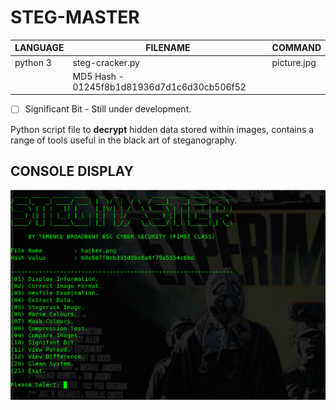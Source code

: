 # STEG-MASTER

| LANGUAGE | FILENAME | COMMAND |
|--------|----|-----|
|python 3|steg-cracker.py|picture.jpg
|| MD5 Hash - 01245f8b1d81936d7d1c6d30cb506f52 ||

- [ ] Significant Bit - Still under development.

Python script file to **decrypt** hidden data stored within images, contains a range of tools useful in the black art of steganography.

## CONSOLE DISPLAY
![Screenshot](picture4.png) 

